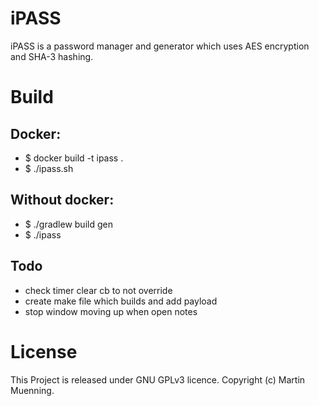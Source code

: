 # iPASS

iPASS is a password manager and generator which uses AES encryption and SHA-3 hashing.

# Build

## Docker:
- $ docker build -t ipass .
- $ ./ipass.sh

## Without docker:
- $ ./gradlew build gen
- $ ./ipass

## Todo
- check timer clear cb to not override
- create make file which builds and add payload
- stop window moving up when open notes

# License
This Project is released under GNU GPLv3 licence. Copyright (c) Martin Muenning.